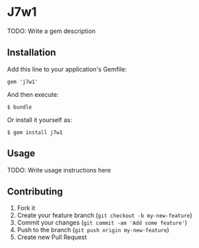 # J7w1

TODO: Write a gem description

## Installation

Add this line to your application's Gemfile:

    gem 'j7w1'

And then execute:

    $ bundle

Or install it yourself as:

    $ gem install j7w1

## Usage

TODO: Write usage instructions here

## Contributing

1. Fork it
2. Create your feature branch (`git checkout -b my-new-feature`)
3. Commit your changes (`git commit -am 'Add some feature'`)
4. Push to the branch (`git push origin my-new-feature`)
5. Create new Pull Request
